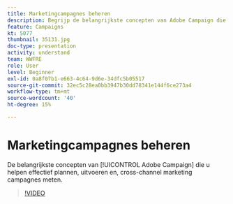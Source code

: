 ```yaml
---
title: Marketingcampagnes beheren
description: Begrijp de belangrijkste concepten van Adobe Campaign die u helpen effectief plannen, uitvoeren, en meten kanaalmarketing campagnes.
feature: Campaigns
kt: 5077
thumbnail: 35131.jpg
doc-type: presentation
activity: understand
team: WWFRE
role: User
level: Beginner
exl-id: 0a8f07b1-e663-4c64-9d6e-34dfc5b05517
source-git-commit: 32ec5c28ea0bb3947b30dd78341e144f6ce273a4
workflow-type: tm+mt
source-wordcount: '40'
ht-degree: 15%

---
```


# Marketingcampagnes beheren

De belangrijkste concepten van [!UICONTROL Adobe Campaign] die u helpen effectief plannen, uitvoeren en, cross-channel marketing campagnes meten.

>[!VIDEO](https://video.tv.adobe.com/v/35131?quality=12)
